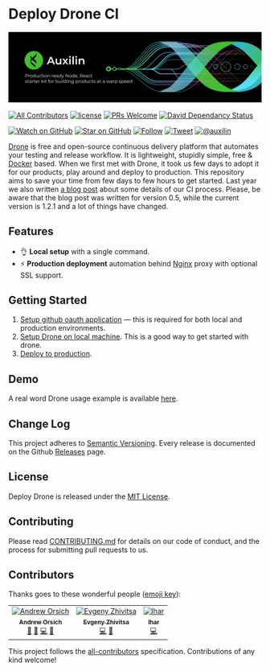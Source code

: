 # Deploy Drone CI

[![Auxilin.com — Production ready Node, React starter kit for building products at a warp speed](https://raw.githubusercontent.com/auxilincom/component-template/master/assets/cover-black.png)](https://github.com/auxilincom/auxilin)

[![All Contributors](https://img.shields.io/badge/all_contributors-3-orange.svg?style=flat-square)](#contributors)
[![license](https://img.shields.io/github/license/mashape/apistatus.svg?style=flat-square)](LICENSE)
[![PRs Welcome](https://img.shields.io/badge/PRs-welcome-brightgreen.svg?style=flat-square)](http://makeapullrequest.com)
[![David Dependancy Status](https://david-dm.org/auxilincom/deploy-drone.svg)](https://david-dm.org/auxilincom/deploy-drone)

[![Watch on GitHub](https://img.shields.io/github/watchers/auxilincom/deploy-drone.svg?style=social&label=Watch)](https://github.com/auxilincom/deploy-drone/watchers)
[![Star on GitHub](https://img.shields.io/github/stars/auxilincom/deploy-drone.svg?style=social&label=Stars)](https://github.com/auxilincom/deploy-drone/stargazers)
[![Follow](https://img.shields.io/twitter/follow/auxilin.svg?style=social&label=Follow)](https://twitter.com/auxilin)
[![Tweet](https://img.shields.io/twitter/url/https/github.com/auxilincom/deploy-drone.svg?style=social)](https://twitter.com/intent/tweet?text=Deploy%20Drone%20CI%20to%20enable%20continuous%20integration%20on%20your%20product%20via%20https://github.com/auxilincom/deploy-drone)
[![@auxilin](https://img.shields.io/badge/%F0%9F%92%AC%20Telegram-t.me/auxilin-blue.svg)](https://t.me/auxilin)

[Drone](https://drone.io/) is free and open-source continuous delivery platform that automates your testing and release workflow. It is lightweight, stupidly simple, free & [Docker](https://www.docker.com/) based. 
When we first met with Drone, it took us few days to adopt it for our products, play around and deploy to production. This repository aims to save your time from few days to few hours to get started. Last year we also written [a blog post](https://blog.maqpie.com/2017/03/21/build-and-deploy-applications-using-drone-ci-docker-and-ansible/) about some details of our CI process. Please, be aware that the blog post was written for version 0.5, while the current version is 1.2.1 and a lot of things have changed.

## Features

* 👌 **Local setup** with a single command. 
* ️⚡️️ **Production deployment** automation behind [Nginx](https://nginx.org/en/) proxy with optional SSL support.

## Getting Started

1. [Setup github oauth application](OAUTH_APP.md) — this is required for both local and production environments.
2. [Setup Drone on local machine](local/README.md). This is a good way to get started with drone.
3. [Deploy to production](SETUP.md). 

## Demo

A real word Drone usage example is available [here](https://github.com/auxilincom/auxilin/blob/master/.drone.yml).

## Change Log

This project adheres to [Semantic Versioning](http://semver.org/).
Every release is documented on the Github [Releases](https://github.com/auxilincom/deploy-drone/releases) page.

## License

Deploy Drone is released under the [MIT License](LICENSE).

## Contributing

Please read [CONTRIBUTING.md](CONTRIBUTING.md) for details on our code of conduct, and the process for submitting pull requests to us.

## Contributors

Thanks goes to these wonderful people ([emoji key](https://github.com/kentcdodds/all-contributors#emoji-key)):

<!-- ALL-CONTRIBUTORS-LIST:START - Do not remove or modify this section -->
<!-- prettier-ignore -->
<table>
  <tr>
    <td align="center"><a href="https://github.com/anorsich"><img src="https://avatars3.githubusercontent.com/u/681396?v=4" width="100px;" alt="Andrew Orsich"/><br /><sub><b>Andrew Orsich</b></sub></a><br /><a href="#question-anorsich" title="Answering Questions">💬</a> <a href="#blog-anorsich" title="Blogposts">📝</a> <a href="https://github.com/auxilin/deploy-drone/commits?author=anorsich" title="Code">💻</a> <a href="#ideas-anorsich" title="Ideas, Planning, & Feedback">🤔</a></td>
    <td align="center"><a href="https://github.com/ezhivitsa"><img src="https://avatars2.githubusercontent.com/u/6461311?v=4" width="100px;" alt="Evgeny Zhivitsa"/><br /><sub><b>Evgeny Zhivitsa</b></sub></a><br /><a href="https://github.com/auxilin/deploy-drone/commits?author=ezhivitsa" title="Code">💻</a> <a href="#ideas-ezhivitsa" title="Ideas, Planning, & Feedback">🤔</a></td>
    <td align="center"><a href="https://github.com/IharKrasnik"><img src="https://avatars3.githubusercontent.com/u/2302873?v=4" width="100px;" alt="Ihar"/><br /><sub><b>Ihar</b></sub></a><br /><a href="https://github.com/auxilin/deploy-drone/commits?author=IharKrasnik" title="Code">💻</a></td>
  </tr>
</table>

<!-- ALL-CONTRIBUTORS-LIST:END -->

This project follows the [all-contributors](https://github.com/kentcdodds/all-contributors) specification. Contributions of any kind welcome!
